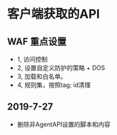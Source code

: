 # 客户端获取的API


## WAF 重点设置
- 1, 访问控制
- 2, 设置自定义防护的策略 + DOS
- 3, 加载和白名单。
- 4, 规则集，按照tag; id清理

## 2019-7-27
- 删除非AgentAPI设置的脚本和内容